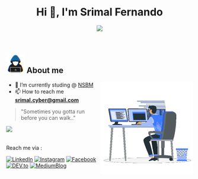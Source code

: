 
<h1 align="center">Hi 🖖, I'm Srimal Fernando</h1>
<!-- <h3 align="center">A Computer Science Student From The Milky Way</h3> -->

<p align="center">
  <a href="https://github.com/DenverCoder1/readme-typing-svg"><img src="https://readme-typing-svg.herokuapp.com?font=Time+New+Roman&color=cyan&size=25&center=true&vCenter=true&width=600&height=100&lines=A+Computer+Science+Student+From+The+Milky+Way.&hearts;++;Self-taught+Full-Stack+Developer;STEAM+Enthusiast;Content+Creator;Vlogger;Podcast+Host;IEEEian;AIESECer;Active+Learner/Researcher,;Love+to+learn+new+stuffs..<3"></a>
</p>
<br>

	
## <picture><img src = "https://github.com/0xAbdulKhalid/0xAbdulKhalid/raw/main/assets/mdImages/about_me.gif" width = 50px></picture> **About me**

<picture> <img align="right" src="https://github.com/0xAbdulKhalid/0xAbdulKhalid/raw/main/assets/mdImages/Right_Side.gif" width = 250px></picture>
- 🔭 I’m currently studing @ [NSBM](https://github.com/nsbm)
- 📫 How to reach me **srimal.cyber@gmail.com** 
> "Sometimes you gotta run before you can walk.."

<img src="https://user-images.githubusercontent.com/73097560/115834477-dbab4500-a447-11eb-908a-139a6edaec5c.gif"><br><br>

 Reach me via : <br>

<a href="https://www.linkedin.com/in/srimal-online/" target="_blank"><img src="https://img.shields.io/badge/LinkedIn-%230077B5.svg?&style=flat-square&logo=linkedin&logoColor=white" alt="LinkedIn"></a>
<a href="https://www.instagram.com/srimal.online/" target="_blank"><img src="https://img.shields.io/badge/Instagram-%23E4405F.svg?&style=flat-square&logo=instagram&logoColor=white" alt="Instagram"></a>
<a href="https://www.facebook.com/srimal.online/" target="_blank"><img src="https://img.shields.io/badge/Facebook-%231877F2.svg?&style=flat-square&logo=facebook&logoColor=white" alt="Facebook"></a>
<a href="https://dev.to/srimal.online" target="_blank"><img src="https://img.shields.io/badge/DEV-%230A0A0A.svg?&style=flat-square&logo=DEV.to&logoColor=white" alt="DEV.to"></a>
<a href="https://medium.com/@srimalonline" target="_blank"><img src="https://img.shields.io/badge/Medium-%230A0A0A.svg?&style=flat-square&logo=Medium&logoColor=white" alt="MediumBlog"></a>
